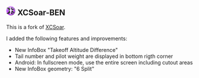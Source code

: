 ## <img src="./Data/graphics/logo.svg" width="5%" alt="XCSoar Logo"> XCSoar-BEN



This is a fork of [XCSoar](https://github.com/XCSoar/XCSoar). 

I added the following features and improvements:
  * New InfoBox "Takeoff Altitude Difference"
  * Tail number and pilot weight are displayed in bottom rigth corner
  * Android: In fullscreen mode, use the entire screen including cutout areas
  * New InfoBox geometry: "6 Split"
